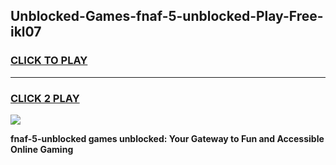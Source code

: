 
## Unblocked-Games-fnaf-5-unblocked-Play-Free-ikl07
<h3>
<a href="https://premium76.site?title=fnaf-5-unblocked&ref=10A">CLICK TO PLAY</a></h3>
<hr>

<h3>
<a href="https://premium76.site?title=fnaf-5-unblocked&ref=10A">CLICK 2 PLAY</a>
  
</h3>

<a href="https://premium76.site?title=fnaf-5-unblocked&ref=10A"><img src="https://clearcache.store/games.png"></a>


**fnaf-5-unblocked games unblocked: Your Gateway to Fun and Accessible Online Gaming**
